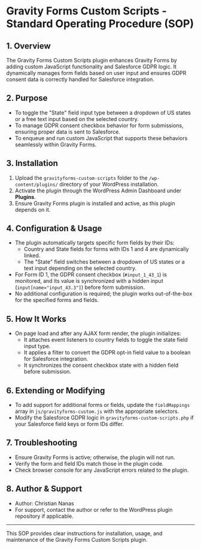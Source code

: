 # Gravity Forms Custom Scripts - Standard Operating Procedure (SOP)

## 1. Overview
The Gravity Forms Custom Scripts plugin enhances Gravity Forms by adding custom JavaScript functionality and Salesforce GDPR logic. It dynamically manages form fields based on user input and ensures GDPR consent data is correctly handled for Salesforce integration.

## 2. Purpose
- To toggle the "State" field input type between a dropdown of US states or a free text input based on the selected country.
- To manage GDPR consent checkbox behavior for form submissions, ensuring proper data is sent to Salesforce.
- To enqueue and run custom JavaScript that supports these behaviors seamlessly within Gravity Forms.

## 3. Installation
1. Upload the `gravityforms-custom-scripts` folder to the `/wp-content/plugins/` directory of your WordPress installation.
2. Activate the plugin through the WordPress Admin Dashboard under **Plugins**.
3. Ensure Gravity Forms plugin is installed and active, as this plugin depends on it.

## 4. Configuration & Usage
- The plugin automatically targets specific form fields by their IDs:
  - Country and State fields for forms with IDs 1 and 4 are dynamically linked.
  - The "State" field switches between a dropdown of US states or a text input depending on the selected country.
- For Form ID 1, the GDPR consent checkbox (`#input_1_43_1`) is monitored, and its value is synchronized with a hidden input (`input[name="input_43.3"]`) before form submission.
- No additional configuration is required; the plugin works out-of-the-box for the specified forms and fields.

## 5. How It Works
- On page load and after any AJAX form render, the plugin initializes:
  - It attaches event listeners to country fields to toggle the state field input type.
  - It applies a filter to convert the GDPR opt-in field value to a boolean for Salesforce integration.
  - It synchronizes the consent checkbox state with a hidden field before submission.

## 6. Extending or Modifying
- To add support for additional forms or fields, update the `fieldMappings` array in `js/gravityforms-custom.js` with the appropriate selectors.
- Modify the Salesforce GDPR logic in `gravityforms-custom-scripts.php` if your Salesforce field keys or form IDs differ.

## 7. Troubleshooting
- Ensure Gravity Forms is active; otherwise, the plugin will not run.
- Verify the form and field IDs match those in the plugin code.
- Check browser console for any JavaScript errors related to the plugin.

## 8. Author & Support
- Author: Christian Nanas
- For support, contact the author or refer to the WordPress plugin repository if applicable.

---

This SOP provides clear instructions for installation, usage, and maintenance of the Gravity Forms Custom Scripts plugin.